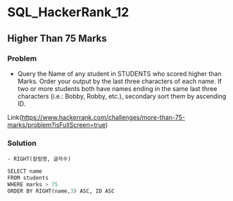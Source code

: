 # SQL_HackerRank_12

## Higher Than 75 Marks

### Problem
- Query the Name of any student in STUDENTS who scored higher than  Marks. Order your output by the last three characters of each name. If two or more students both have names ending in the same last three characters (i.e.: Bobby, Robby, etc.), secondary sort them by ascending ID.

Link(https://www.hackerrank.com/challenges/more-than-75-marks/problem?isFullScreen=true)

### Solution
    - RIGHT(칼럼명, 글자수)


```python
SELECT name
FROM students
WHERE marks > 75
ORDER BY RIGHT(name,3) ASC, ID ASC
```
